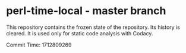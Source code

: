 # perl-time-local - master branch

This repository contains the frozen state of the repository.
Its history is cleared. It is used only for static code
analysis with Codacy.

Commit Time: 1712809269
